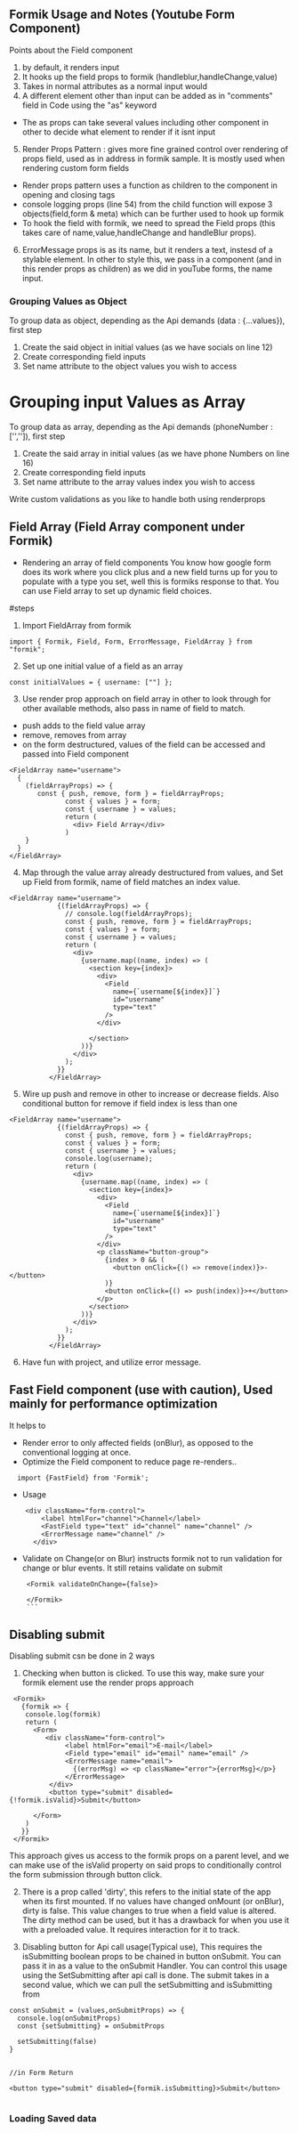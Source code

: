 ## Formik Usage and Notes (Youtube Form Component)

Points about the Field component

1. by default, it renders input
2. It hooks up the field props to formik (handleblur,handleChange,value)
3. Takes in normal attributes as a normal input would
4. A different element other than input can be added as in "comments" field in Code using the "as" keyword

- The as props can take several values including other component in other to decide what element to render if it isnt input

5. Render Props Pattern : gives more fine grained control over rendering of props field, used as in address in formik sample. It is mostly used when rendering custom form fields

- Render props pattern uses a function as children to the component in opening and closing tags
- console logging props (line 54) from the child function will expose 3 objects(field,form & meta) which can be further used to hook up formik
- To hook the field with formik, we need to spread the Field props (this takes care of name,value,handleChange and handleBlur props).

6. ErrorMessage props is as its name, but it renders a text, instesd of a stylable element. In other to style this, we pass in a component (and in this render props as children) as we did in youTube forms, the name input.

### Grouping Values as Object

To group data as object, depending as the Api demands (data : {...values}), first step

1. Create the said object in initial values (as we have socials on line 12)
2. Create corresponding field inputs
3. Set name attribute to the object values you wish to access

# Grouping input Values as Array

To group data as array, depending as the Api demands (phoneNumber :['','']), first step

1. Create the said array in initial values (as we have phone Numbers on line 16)
2. Create corresponding field inputs
3. Set name attribute to the array values index you wish to access

Write custom validations as you like to handle both using renderprops

## Field Array (Field Array component under Formik)

- Rendering an array of field components
  You know how google form does its work where you click plus and a new field turns up for you to populate with a type you set, well this is formiks response to that. You can use Field array to set up dynamic field choices.

#steps

1. Import FieldArray from formik

```
import { Formik, Field, Form, ErrorMessage, FieldArray } from "formik";

```

2. Set up one initial value of a field as an array

```
const initialValues = { username: [""] };

```

3. Use render prop approach on field array in other to look through for other available methods, also pass in name of field to match.

- push adds to the field value array
- remove, removes from array
- on the form destructured, values of the field can be accessed and passed into Field component

```
<FieldArray name="username">
  {
    (fieldArrayProps) => {
       const { push, remove, form } = fieldArrayProps;
              const { values } = form;
              const { username } = values;
              return (
                <div> Field Array</div>
              )
    }
  }
</FieldArray>
```

4. Map through the value array already destructured from values, and Set up Field from formik, name of field matches an index value.

```
<FieldArray name="username">
            {(fieldArrayProps) => {
              // console.log(fieldArrayProps);
              const { push, remove, form } = fieldArrayProps;
              const { values } = form;
              const { username } = values;
              return (
                <div>
                  {username.map((name, index) => (
                    <section key={index}>
                      <div>
                        <Field
                          name={`username[${index}]`}
                          id="username"
                          type="text"
                        />
                      </div>

                    </section>
                  ))}
                </div>
              );
            }}
          </FieldArray>
```

5. Wire up push and remove in other to increase or decrease fields. Also conditional button for remove if field index is less than one

```
<FieldArray name="username">
            {(fieldArrayProps) => {
              const { push, remove, form } = fieldArrayProps;
              const { values } = form;
              const { username } = values;
              console.log(username);
              return (
                <div>
                  {username.map((name, index) => (
                    <section key={index}>
                      <div>
                        <Field
                          name={`username[${index}]`}
                          id="username"
                          type="text"
                        />
                      </div>
                      <p className="button-group">
                        {index > 0 && (
                          <button onClick={() => remove(index)}>-</button>
                        )}
                        <button onClick={() => push(index)}>+</button>
                      </p>
                    </section>
                  ))}
                </div>
              );
            }}
          </FieldArray>
```

6. Have fun with project, and utilize error message.

## Fast Field component (use with caution), Used mainly for performance optimization

It helps to

- Render error to only affected fields (onBlur), as opposed to the conventional logging at once.
- Optimize the Field component to reduce page re-renders..

```
  import {FastField} from 'Formik';
```

- Usage

```
    <div className="form-control">
        <label htmlFor="channel">Channel</label>
        <FastField type="text" id="channel" name="channel" />
        <ErrorMessage name="channel" />
      </div>
```

- Validate on Change(or on Blur) instructs formik not to run validation for change or blur events. It still retains validate on submit

  ````
   <Formik validateOnChange={false}>

   </Formik>
   ```

  ````

## Disabling submit

Disabling submit csn be done in 2 ways

1. Checking when button is clicked.
   To use this way, make sure your formik element use the render props approach

```
 <Formik>
   {formik => {
    console.log(formik)
    return (
      <Form>
         <div className="form-control">
              <label htmlFor="email">E-mail</label>
              <Field type="email" id="email" name="email" />
              <ErrorMessage name="email">
                {(errorMsg) => <p className="error">{errorMsg}</p>}
              </ErrorMessage>
          </div>
          <button type="submit" disabled={!formik.isValid}>Submit</button>

      </Form>
    )
   }}
 </Formik>

```

This approach gives us access to the formik props on a parent level, and we can make use of the isValid property on said props to conditionally control the form submission through button click.

2.  There is a prop called 'dirty', this refers to the initial state of the app when its first mounted. If no values have changed onMount (or onBlur), dirty is false. This value changes to true when a field value is altered.
    The dirty method can be used, but it has a drawback for when you use it with a preloaded value. It requires interaction for it to track.

3.  Disabling button for Api call usage(Typical use), This requires the isSubmitting boolean props to be chained in button onSubmit. You can pass it in as a value to the onSubmit Handler. You can control this usage using the SetSubmitting after api call is done. The submit takes in a second value, which we can pull the setSubmitting and isSubmitting from

```
const onSubmit = (values,onSubmitProps) => {
  console.log(onSubmitProps)
  const {setSubmitting} = onSubmitProps

  setSubmitting(false)
}


//in Form Return

<button type="submit" disabled={formik.isSubmitting}>Submit</button>


```

### Loading Saved data
